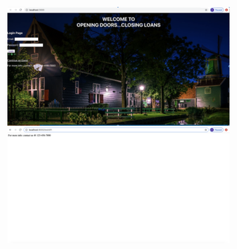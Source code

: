 <p align="center">
  <img src="https://github.com/Himani95/react-boilerplate/blob/master/app/output/final%20look.png">
  <img src="https://github.com/Himani95/react-boilerplate/blob/master/app/output/Express%20Server%20(Backend).png">
</p>

